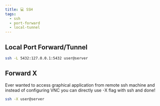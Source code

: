 ```yaml
---
title: 💻 SSH
tags:
  - ssh
  - port-forward
  - local-tunnel
---
```


## Local Port Forward/Tunnel

```bash
ssh -L 5432:127.0.0.1:5432 user@server
```

## Forward X

Ever wanted to access graphical application from remote ssh machine and instead of configuring VNC you can directly use -X flag with ssh and done!

```bash
ssh -X user@server
```
